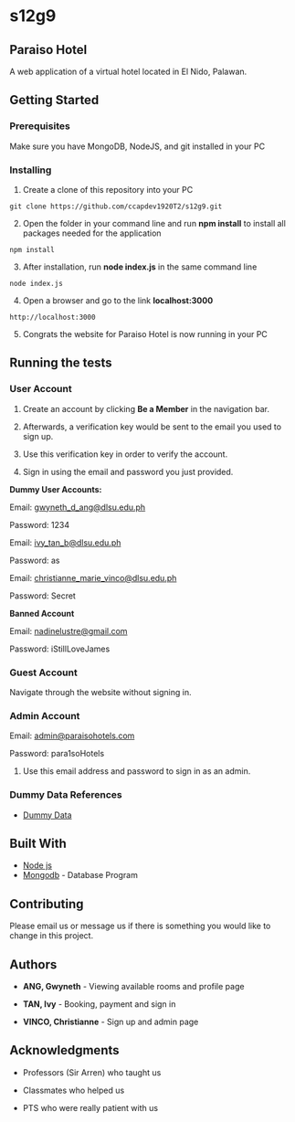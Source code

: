 # s12g9

## Paraiso Hotel
A web application of a virtual hotel located in El Nido, Palawan.

## Getting Started

### Prerequisites
Make sure you have MongoDB, NodeJS, and git installed in your PC

### Installing

1. Create a clone of this repository into your PC

```
git clone https://github.com/ccapdev1920T2/s12g9.git
```

2. Open the folder in your command line and run **npm install** to install all packages needed for the application

```
npm install
```

3. After installation, run **node index.js** in the same command line

```
node index.js
```

4. Open a browser and go to the link **localhost:3000** 

```
http://localhost:3000
```

5. Congrats the website for Paraiso Hotel is now running in your PC

## Running the tests

### User Account
1. Create an account by clicking **Be a Member** in the navigation bar.

2. Afterwards, a verification key would be sent to the email you used to sign up.

3. Use this verification key in order to verify the account.

4. Sign in using the email and password you just provided.

**Dummy User Accounts:**

Email: gwyneth_d_ang@dlsu.edu.ph

Password: 1234


Email: ivy_tan_b@dlsu.edu.ph

Password: as


Email: christianne_marie_vinco@dlsu.edu.ph

Password: Secret


**Banned Account**

Email: nadinelustre@gmail.com

Password: iStillLoveJames

### Guest Account
Navigate through the website without signing in.

### Admin Account
Email: admin@paraisohotels.com

Password: para1soHotels

1. Use this email address and password to sign in as an admin.

### Dummy Data References

* [Dummy Data](https://docs.google.com/spreadsheets/d/1eq7aFnqP4r0pdBm5RfV8Cw6F0gC_0YWa73chDAya6dE/edit?usp=sharing)

## Built With

* [Node js](https://nodejs.org/en/) 
* [Mongodb](https://www.mongodb.com/) - Database Program

## Contributing

Please email us or message us if there is something you would like to change in this project.

## Authors 
* **ANG, Gwyneth** - Viewing available rooms and profile page

* **TAN, Ivy** - Booking, payment and sign in

* **VINCO, Christianne** - Sign up and admin page

## Acknowledgments

* Professors (Sir Arren) who taught us 

* Classmates who helped us

* PTS who were really patient with us

